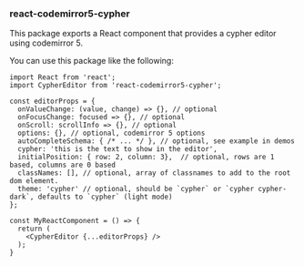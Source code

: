 ### react-codemirror5-cypher

This package exports a React component that provides a cypher editor using codemirror 5.

You can use this package like the following:

```
import React from 'react';
import CypherEditor from 'react-codemirror5-cypher';

const editorProps = {
  onValueChange: (value, change) => {}, // optional
  onFocusChange: focused => {}, // optional
  onScroll: scrollInfo => {}, // optional
  options: {}, // optional, codemirror 5 options
  autoCompleteSchema: { /* ... */ }, // optional, see example in demos
  cypher: 'this is the text to show in the editor',
  initialPosition: { row: 2, column: 3},  // optional, rows are 1 based, columns are 0 based
  classNames: [], // optional, array of classnames to add to the root dom element.
  theme: 'cypher' // optional, should be `cypher` or `cypher cypher-dark`, defaults to `cypher` (light mode)
};

const MyReactComponent = () => {
  return (
    <CypherEditor {...editorProps} />
  );
}
```